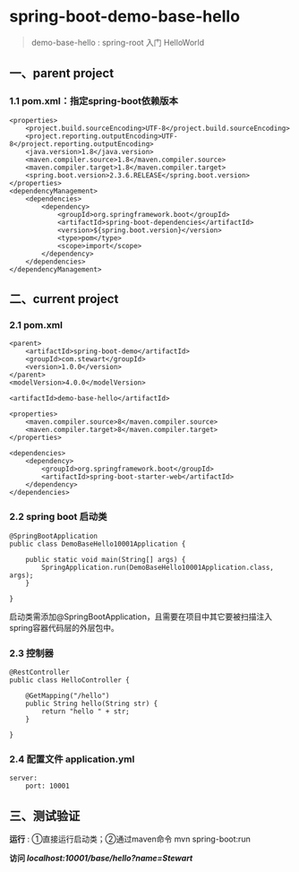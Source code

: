 # spring-boot-demo-base-hello

> demo-base-hello : spring-root 入门 HelloWorld

## 一、parent project

### 1.1 pom.xml：指定spring-boot依赖版本

    <properties>
        <project.build.sourceEncoding>UTF-8</project.build.sourceEncoding>
        <project.reporting.outputEncoding>UTF-8</project.reporting.outputEncoding>
        <java.version>1.8</java.version>
        <maven.compiler.source>1.8</maven.compiler.source>
        <maven.compiler.target>1.8</maven.compiler.target>
        <spring.boot.version>2.3.6.RELEASE</spring.boot.version>
    </properties>
    <dependencyManagement>
        <dependencies>
            <dependency>
                <groupId>org.springframework.boot</groupId>
                <artifactId>spring-boot-dependencies</artifactId>
                <version>${spring.boot.version}</version>
                <type>pom</type>
                <scope>import</scope>
            </dependency>
        </dependencies>
    </dependencyManagement>

## 二、current project

### 2.1 pom.xml

    <parent>
        <artifactId>spring-boot-demo</artifactId>
        <groupId>com.stewart</groupId>
        <version>1.0.0</version>
    </parent>
    <modelVersion>4.0.0</modelVersion>

    <artifactId>demo-base-hello</artifactId>

    <properties>
        <maven.compiler.source>8</maven.compiler.source>
        <maven.compiler.target>8</maven.compiler.target>
    </properties>

    <dependencies>
        <dependency>
            <groupId>org.springframework.boot</groupId>
            <artifactId>spring-boot-starter-web</artifactId>
        </dependency>
    </dependencies>

### 2.2 spring boot 启动类

    @SpringBootApplication
    public class DemoBaseHello10001Application {

        public static void main(String[] args) {
            SpringApplication.run(DemoBaseHello10001Application.class, args);
        }

    }

启动类需添加@SpringBootApplication，且需要在项目中其它要被扫描注入spring容器代码层的外层包中。

### 2.3 控制器

    @RestController
    public class HelloController {
    
        @GetMapping("/hello")
        public String hello(String str) {
            return "hello " + str;
        }
    
    }

### 2.4 配置文件 application.yml

    server:
        port: 10001

## 三、测试验证

**运行** : ①直接运行启动类；②通过maven命令 mvn spring-boot:run

**访问 _localhost:10001/base/hello?name=Stewart_**